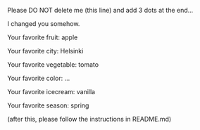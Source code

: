 Please DO NOT delete me (this line) and add 3 dots at the end...

I changed you somehow.



Your favorite fruit: apple

Your favorite city: Helsinki

Your favorite vegetable: tomato

Your favorite color: ...

Your favorite icecream: vanilla

Your favorite season: spring


(after this, please follow the instructions in README.md)


